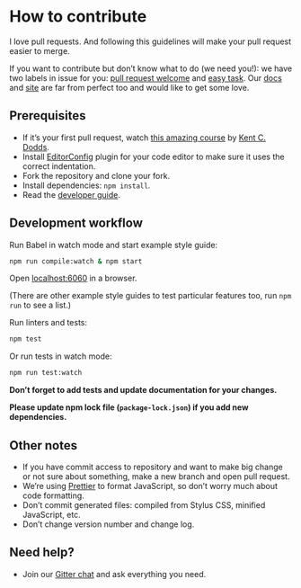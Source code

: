 # How to contribute

I love pull requests. And following this guidelines will make your pull request easier to merge.

If you want to contribute but don’t know what to do (we need you!): we have two labels in issue for you: [pull request welcome](https://github.com/styleguidist/react-styleguidist/issues?q=is%3Aissue+is%3Aopen+label%3A%22pull+request+welcome%22) and [easy task](https://github.com/styleguidist/react-styleguidist/issues?q=is%3Aissue+is%3Aopen+label%3A%22easy+task%22). Our [docs](https://github.com/styleguidist/react-styleguidist/tree/master/docs) and [site](https://github.com/styleguidist/site) are far from perfect too and would like to get some love.

## Prerequisites

- If it’s your first pull request, watch [this amazing course](http://makeapullrequest.com/) by [Kent C. Dodds](https://twitter.com/kentcdodds).
- Install [EditorConfig](http://editorconfig.org/) plugin for your code editor to make sure it uses the correct indentation.
- Fork the repository and clone your fork.
- Install dependencies: `npm install`.
- Read the [developer guide](https://react-styleguidist.js.org/docs/development.html).

## Development workflow

Run Babel in watch mode and start example style guide:

```bash
npm run compile:watch & npm start
```

Open [localhost:6060](http://localhost:6060) in a browser.

(There are other example style guides to test particular features too, run `npm run` to see a list.)

Run linters and tests:

```bash
npm test
```

Or run tests in watch mode:

```bash
npm run test:watch
```

**Don’t forget to add tests and update documentation for your changes.**

**Please update npm lock file (`package-lock.json`) if you add new dependencies.**

## Other notes

- If you have commit access to repository and want to make big change or not sure about something, make a new branch and open pull request.
- We’re using [Prettier](https://github.com/prettier/prettier) to format JavaScript, so don’t worry much about code formatting.
- Don’t commit generated files: compiled from Stylus CSS, minified JavaScript, etc.
- Don’t change version number and change log.

## Need help?

- Join our [Gitter chat](https://gitter.im/styleguidist/styleguidist) and ask everything you need.
